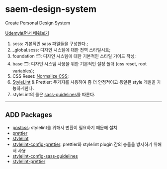 # saem-design-system

Create Personal Design System

[Udemy보면서 배워보기](https://www.udemy.com/course/react-for-senior-engineers)

1. scss: 기본적인 sass 파일들을 구성한다.;
2. \_global.scss: 디자인 시스템에 대한 전역 스타일시트;
3. foundation 🗂: 디자인 시스템에 대한 기본적인 스타일 가이드 작성;
4. base 🗂: 디자인 시스템 사용을 위한 기본적인 설정 폴더 (css reset, root variables);
5. CSS Reset: [Normalize CSS](https://necolas.github.io/normalize.css/);
6. [StyleLint](https://stylelint.io/) & Prettier: 두가지를 사용하여 좀 더 안정적이고 통일된 style 개발을 가능하게한다.
7. styleLint의 룰은 [sass-guidelines](https://sass-guidelin.es/ko)를 따른다.

---

## ADD Packages

- [postcss](https://github.com/postcss/postcss): stylelint를 위해서 변환이 필요하기 때문에 설치
- [prettier](https://github.com/prettier/prettier)
- [stylelint](https://github.com/stylelint/stylelint)
- [stylelint-config-prettier](https://github.com/prettier/stylelint-config-prettier): prettier와 stylelint plugin 간의 충돌을 방지하기 위해서 사용
- [stylelint-config-sass-guidelines](https://github.com/bjankord/stylelint-config-sass-guidelines)
- [stylelint-prettier](https://github.com/prettier/stylelint-prettier)
